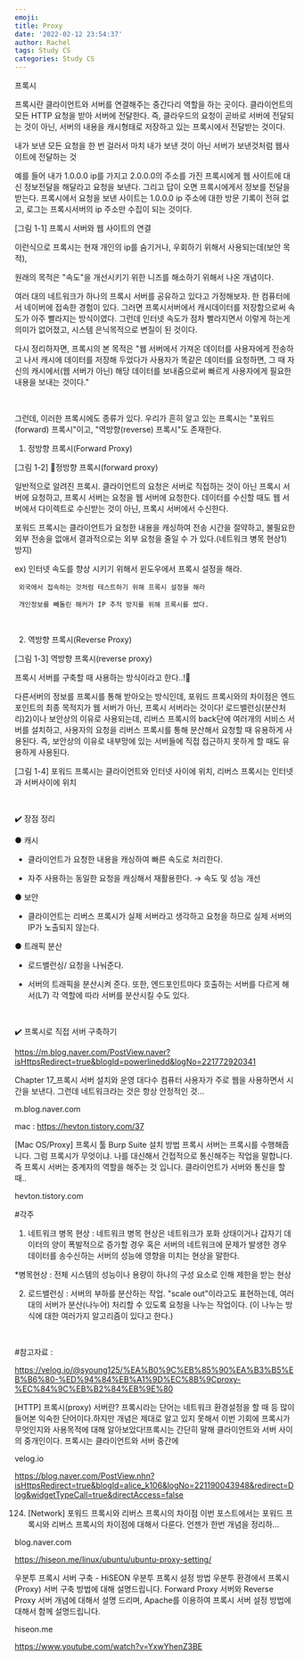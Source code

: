 ```yaml
---
emoji:
title: Proxy
date: '2022-02-12 23:54:37'
author: Rachel
tags: Study CS
categories: Study CS
---
```


프록시

프록시란 클라이언트와 서버를 연결해주는 중간다리 역할을 하는 곳이다. 클라이언트의 모든 HTTP 요청을 받아 서버에 전달한다. 즉, 클라우드의 요청이 곧바로 서버에 전달되는 것이 아닌, 서버의 내용을 캐시형태로 저장하고 있는 프록시에서 전달받는 것이다.

내가 보낸 모든 요청을 한 번 걸러서 마치 내가 보낸 것이 아닌 서버가 보낸것처럼 웹사이트에 전달하는 것

예를 들어 내가 1.0.0.0 ip를 가지고 2.0.0.0의 주소를 가진 프록시에게 웹 사이트에 대신 정보전달을 해달라고 요청을 보낸다. 그리고 답이 오면 프록시에게서 정보를 전달을 받는다. 프록시에서 요청을 보낸 사이트는 1.0.0.0 ip 주소에 대한 방문 기록이 전혀 없고, 로그는 프록시서버의 ip 주소만 수집이 되는 것이다.

[그림 1-1] 프록시 서버와 웹 사이트의 연결

이런식으로 프록시는 현재 개인의 ip를 숨기거나, 우회하기 위해서 사용되는데(보안 목적),

원래의 목적은 ​"속도"을 개선시키기 위한 니즈를 해소하기 위해서 나온 개념이다.

여러 대의 네트워크가 하나의 프록시 서버를 공유하고 있다고 가정해보자. 한 컴퓨터에서 네이버에 접속한 경험이 있다. 그러면 프록시서버에서 캐시데이터를 저장함으로써 속도가 아주 빨라지는 방식이였다. 그런데 인터넷 속도가 점차 빨라지면서 이렇게 하는게 의미가 없어졌고, 시스템 은닉목적으로 변질이 된 것이다.

다시 정리하자면, 프록시의 본 목적은 "웹 서버에서 가져온 데이터를 사용자에게 전송하고 나서 캐시에 데이터를 저장해 두었다가 사용자가 똑같은 데이터를 요청하면, 그 때 자신의 캐시에서(웹 서버가 아닌) 해당 데이터를 보내줌으로써 빠르게 사용자에게 필요한 내용을 보내는 것이다."

​

그런데, 이러한 프록시에도 종류가 있다. 우리가 흔히 알고 있는 프록시는 "포워드(forward) 프록시"이고, "역방향(reverse) 프록시"도 존재한다.

1. 정방향 프록시(Forward Proxy)

[그림 1-2] 정방향 프록시(forward proxy)

일반적으로 알려진 프록시. 클라이언트의 요청은 서버로 직접하는 것이 아닌 프록시 서버에 요청하고, 프록시 서버는 요청을 웹 서버에 요청한다. 데이터를 수신할 때도 웹 서버에서 다이렉트로 수신받는 것이 아닌, 프록시 서버에서 수신한다.

포워드 프록시는 클라이언트가 요청한 내용을 캐싱하여 전송 시간을 절약하고, 불필요한 외부 전송을 없애서 결과적으로는 외부 요청을 줄일 수 가 있다.(네트워크 병목 현상1) 방지)

ex) 인터넷 속도를 향상 시키기 위해서 윈도우에서 프록시 설정을 해라.

     외국에서 접속하는 것처럼 테스트하기 위해 프록시 설정을 해라

     개인정보를 빼돌린 해커가 IP 추적 방지를 위해 프록시를 썼다.

​

2. 역방향 프록시(Reverse Proxy)

[그림 1-3] 역방향 프록시(reverse proxy)

프록시 서버를 구축할 때 사용하는 방식이라고 한다..!👀

다른서버의 정보를 프록시를 통해 받아오는 방식인데, 포워드 프록시와의 차이점은 엔드포인트의 최종 목적지가 웹 서버가 아닌, 프록시 서버라는 것이다! 로드밸런싱(분산처리)2)이나 보안상의 이유로 사용되는데, 리버스 프록시의 back단에 여러개의 서비스 서버를 설치하고, 사용자의 요청을 리버스 프록시를 통해 분산해서 요청할 때 유용하게 사용된다. 즉, 보안상의 이유로 내부망에 있는 서버들에 직접 접근하지 못하게 할 때도 유용하게 사용된다.

[그림 1-4] 포워드 프록시는 클라이언트와 인터넷 사이에 위치, 리버스 프록시는 인터넷과 서버사이에 위치

​

✔️ 장점 정리

● 캐시

- 클라이언트가 요청한 내용을 캐싱하여 빠른 속도로 처리한다.

- 자주 사용하는 동일한 요청을 캐싱해서 재활용한다. → 속도 및 성능 개선

● 보안

- 클라이언트는 리버스 프록시가 실제 서버라고 생각하고 요청을 하므로 실제 서버의 IP가 노출되지 않는다.

● 트래픽 분산

- 로드밸런싱/ 요청을 나눠준다.

- 서버의 트래픽을 분산시켜 준다. 또한, 엔드포인트마다 호출하는 서버를 다르게 해서(L7) 각 역할에 따라 서버를 분산시킬 수도 있다.

​

✔️ 프록시로 직접 서버 구축하기

https://m.blog.naver.com/PostView.naver?isHttpsRedirect=true&blogId=powerlinedd&logNo=221772920341

Chapter 17\_프록시 서버 설치와 운영
대다수 컴퓨터 사용자가 주로 웹을 사용하면서 시간을 보낸다. 그런데 네트워크라는 것은 항상 안정적인 것...

m.blog.naver.com

mac : https://hevton.tistory.com/37

[Mac OS/Proxy] 프록시 툴 Burp Suite 설치 방법
프록시 서버는 프록시를 수행해줍니다. 그럼 프록시가 무엇이냐. 나를 대신해서 간접적으로 통신해주는 작업을 말합니다. 즉 프록시 서버는 중계자의 역할을 해주는 것 입니다. 클라이언트가 서버와 통신을 할 때..

hevton.tistory.com

#각주

1. 네트워크 병목 현상 : 네트워크 병목 현상은 네트워크가 포화 상태이거나 갑자기 데이터의 양이 폭발적으로 증가할 경우 혹은 서버의 네트워크에 문제가 발생한 경우 데이터를 송수신하는 서버의 성능에 영향을 미치는 현상을 말한다.

\*병목현상 : 전체 시스템의 성능이나 용량이 하나의 구성 요소로 인해 제한을 받는 현상

2. 로드밸런싱 : 서버의 부하를 분산하는 작업. "scale out"이라고도 표현하는데, 여러 대의 서버가 분산(나누어) 처리할 수 있도록 요청을 나누는 작업이다. (이 나누는 방식에 대한 여러가지 알고리즘이 있다고 한다.)

​

#참고자료 :

https://velog.io/@syoung125/%EA%B0%9C%EB%85%90%EA%B3%B5%EB%B6%80-%ED%94%84%EB%A1%9D%EC%8B%9Cproxy-%EC%84%9C%EB%B2%84%EB%9E%80

[HTTP] 프록시(proxy) 서버란?
프록시라는 단어는 네트워크 환경설정을 할 때 등 많이 들어본 익숙한 단어이다.하지만 개념은 제대로 알고 있지 못해서 이번 기회에 프록시가 무엇인지와 사용목적에 대해 알아보았다!프록시는 간단히 말해 클라이언트와 서버 사이의 중개인이다. 프록시는 클라이언트와 서버 중간에

velog.io

https://blog.naver.com/PostView.nhn?isHttpsRedirect=true&blogId=alice_k106&logNo=221190043948&redirect=Dlog&widgetTypeCall=true&directAccess=false

124. [Network] 포워드 프록시와 리버스 프록시의 차이점
     이번 포스트에서는 포워드 프록시와 리버스 프록시의 차이점에 대해서 다룬다. 언젠가 한번 개념을 정리하...

blog.naver.com

https://hiseon.me/linux/ubuntu/ubuntu-proxy-setting/

우분투 프록시 서버 구축 - HiSEON
우분투 프록시 설정 방법 우분투 환경에서 프록시(Proxy) 서버 구축 방법에 대해 설명드립니다. Forward Proxy 서버와 Reverse Proxy 서버 개념에 대해서 설명 드리며, Apache를 이용하여 프록시 서버 설정 방법에 대해서 함께 설명드립니다.

hiseon.me

https://www.youtube.com/watch?v=YxwYhenZ3BE
